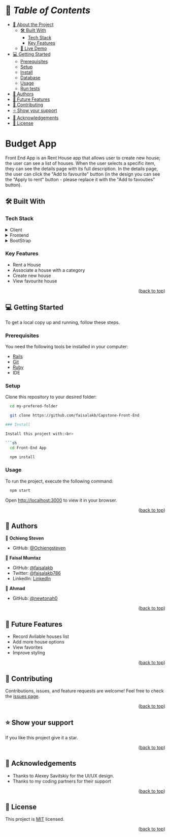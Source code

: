 <a name="readme-top"></a>

# 📗 _Table of Contents_

- [📖 About the Project](#about-project)
  - [🛠️ Built With](#built-with)
    - [Tech Stack](#tech-stack)
    - [Key Features](#key-features)
  - [🚀 Live Demo](#live-demo)
- [💻 Getting Started](#getting-started)
  - [Prerequisites](#prerequisites)
  - [Setup](#setup)
  - [Install](#install)
  - [Database](#database)
  - [Usage](#usage)
  - [Run tests](#run-tests)
- [👥 Authors](#authors)
- [🔭 Future Features](#future-features)
- [🤝 Contributing](#contributing)
- [⭐ Show your support](#support)
- [🙏 Acknowledgements](#acknowledgements)
- [📝 License](#license)

# Budget App <a name="about-project"></a>

Front End App is an Rent House app that allows user to create new house; the user can see a list of houses. When the user selects a specific item, they can see the details page with its full description. In the details page, the user can click the "Add to favourite" button (in the design you can see the "Apply to rent" button - please replace it with the "Add to favouties" button).


## :hammer_and_wrench: Built With <a name="built-with"></a>

### Tech Stack

<details><summary>Client</summary>
<ul>
  <li><a href="https://html.com/">HTML</a></li>
  <li><a href="https://developer.mozilla.org/en-US/docs/Web/CSS">CSS</a></li>
</ul>
</details>
<details><summary>Frontend</summary>
<ul>
  <li><a href='https://react.dev/'>React</a></li>
</ul>
</details>
<details><summary>BootStrap</summary>
  <ul>
    <li><a href="https://getbootstrap.com/">BootStrap</a></li>
  </ul>
</details>

### Key Features

- Rent a House
- Associate a house with a category
- Create new house
- View favourite house

<p align="right">(<a href="#readme-top">back to top</a>)</p>



## :computer: Getting Started <a name="getting-started"></a>

To get a local copy up and running, follow these steps.<br>

### Prerequisites

You need the following tools be installed in your computer:

- [Rails](https://guides.rubyonrails.org/)
- [Git](https://www.linode.com/docs/guides/how-to-install-git-on-linux-mac-and-windows/)
- [Ruby](https://github.com/microverseinc/curriculum-ruby/blob/main/simple-ruby/articles/ruby_installation_instructions.md)
- IDE

### Setup

Clone this repository to your desired folder:<br>

```sh
  cd my-prefered-folder

  git clone https://github.com/faisalakb/Capstone-Front-End

### Install

Install this project with:<br>

```sh
  cd Front-End App

  npm install
```

### Usage

To run the project, execute the following command:

```sh
  npm start
```
  Open [http://localhost:3000](http://localhost:3000) to view it in your browser.


<p align="right">(<a href="#readme-top">back to top</a>)</p>

## :busts_in_silhouette: Authors <a name="authors"></a>

:bust_in_silhouette: **Ochieng Steven**

- GitHub: [@Ochiengsteven](https://github.com/Ochiengsteven)

:bust_in_silhouette: **Faisal Mumtaz**

- GitHub: [@faisalakb](https://github.com/faisalakb)
- Twitter: [@faisalakb786](https://twitter.com/Faisalakb786)
- LinkedIn: [LinkedIn](https://www.linkedin.com/in/faisal-mumtaz-514a221a6/)

:bust_in_silhouette: **Ahmad**

- GitHub: [@newtonah0](https://github.com/newtonah0)


<p align="right">(<a href="#readme-top">back to top</a>)</p>

## :telescope: Future Features <a name="future-features"></a>

- Record Avilable houses list
- Add more house options
- View favorites
- Improve styling

<p align="right">(<a href="#readme-top">back to top</a>)</p>

## :handshake: Contributing <a name="contributing"></a>

Contributions, issues, and feature requests are welcome!
Feel free to check the [issues page](https://github.com/faisalakb/Capstone-Front-End/issues).

<!-- Feel free to check the [issues page](../../issues/). -->

<p align="right">(<a href="#readme-top">back to top</a>)</p>

## :star: Show your support <a name="support"></a>

If you like this project give it a star.

<p align="right">(<a href="#readme-top">back to top</a>)</p>

## :pray: Acknowledgements <a name="acknowledgements"></a>

- Thanks to Alexey Savitskiy for the UI/UX design.
- Thanks to my coding partners for their support

<p align="right">(<a href="#readme-top">back to top</a>)</p>
  
## :memo: License <a name="license"></a>
This project is [MIT](https://github.com/faisalakb/Capstone-Front-End/blob/dev/LICENSE) licensed.

<p align="right">(<a href="#readme-top">back to top</a>)</p>
